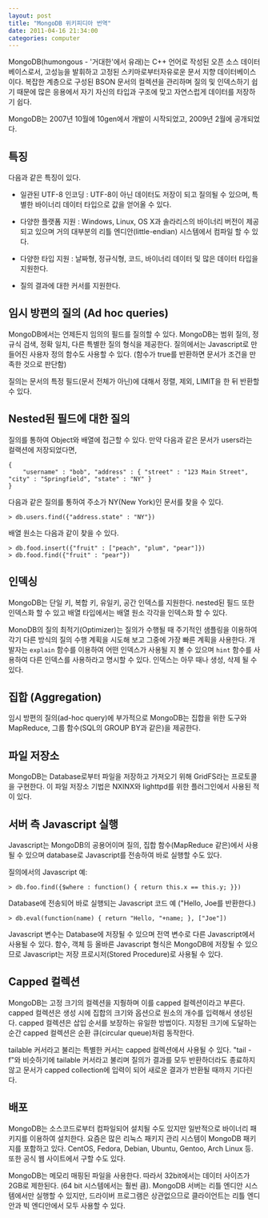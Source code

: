 ```yaml
---
layout: post
title: "MongoDB 위키피디아 번역"
date: 2011-04-16 21:34:00
categories: computer
---
```


MongoDB(humongous - '거대한'에서 유래)는 C++ 언어로 작성된 오픈 소스 데이터베이스로서, 고성능을 발휘하고 고정된 스키마로부터자유로운 문서 지향 데이터베이스이다. 복잡한 계층으로 구성된 BSON 문서의 컬렉션을 관리하며 질의 및 인덱스하기 쉽기 때문에 많은 응용에서 자기 자신의 타입과 구조에 맞고 자연스럽게 데이터를 저장하기 쉽다.

MongoDB는 2007년 10월에 10gen에서 개발이 시작되었고, 2009년 2월에 공개되었다.

## 특징

다음과 같은 특징이 있다.

- 일관된 UTF-8 인코딩 : UTF-8이 아닌 데이터도 저장이 되고 질의될 수 있으며, 특별한 바이너리 데이터 타입으로 값을 얻어올 수 있다.

- 다양한 플랫폼 지원 : Windows, Linux, OS X과 솔라리스의 바이너리 버전이 제공되고 있으며 거의 대부분의 리틀 엔디안(little-endian) 시스템에서 컴파일 할 수 있다.

- 다양한 타입 지원 : 날짜형, 정규식형, 코드, 바이너리 데이터 및 많은 데이터 타입을 지원한다.

- 질의 결과에 대한 커서를 지원한다.

## 임시 방편의 질의 (Ad hoc queries)

MongoDB에서는 언제든지 임의의 필드를 질의할 수 있다. MongoDB는 범위 질의, 정규식 검색, 정확 일치, 다른 특별한 질의 형식을 제공한다. 질의에서는 Javascript로 만들어진 사용자 정의 함수도 사용할 수 있다. (함수가 true를 반환하면 문서가 조건을 만족한 것으로 판단함)

질의는 문서의 특정 필드(문서 전체가 아닌)에 대해서 정렬, 제외, LIMIT을 한 뒤 반환할 수 있다.

## Nested된 필드에 대한 질의

질의를 통하여 Object와 배열에 접근할 수 있다. 만약 다음과 같은 문서가 users라는 컬랙션에 저장되었다면,

    {
        "username" : "bob", "address" : { "street" : "123 Main Street", "city" : "Springfield", "state" : "NY" }
    }

 다음과 같은 질의를 통하여 주소가 NY(New York)인 문서를 찾을 수 있다.

    > db.users.find({"address.state" : "NY"})

배열 원소는 다음과 같이 찾을 수 있다.

    > db.food.insert({"fruit" : ["peach", "plum", "pear"]})
    > db.food.find({"fruit" : "pear"})

## 인덱싱

MongoDB는 단일 키, 복합 키, 유일키, 공간 인덱스를 지원한다. nested된 필드 또한 인덱스화 할 수 있고 배열 타입에서는 배열 원소 각각을 인덱스화 할 수 있다.

MonoDB의 질의 최적기(Optimizer)는 질의가 수행될 때 주기적인 샘플링을 이용하여 각기 다른 방식의 질의 수행 계획을 시도해 보고 그중에 가장 빠른 계획을 사용한다. 개발자는 `explain` 함수를 이용하여 어떤 인덱스가 사용될 지 볼 수 있으며 `hint` 함수를 사용하여 다른 인덱스를 사용하라고 명시할 수 있다. 인덱스는 아무 때나 생성, 삭제 될 수 있다.

## 집합 (Aggregation)

임시 방편의 질의(ad-hoc query)에 부가적으로 MongoDB는 집합을 위한 도구와 MapReduce, 그룹 함수(SQL의 GROUP BY과 같은)을 제공한다.

## 파일 저장소

MongoDB는 Database로부터 파일을 저장하고 가져오기 위해 GridFS라는 프로토콜을 구현한다. 이 파일 저장소 기법은 NXINX와 lighttpd를 위한 플러그인에서 사용된 적이 있다.

## 서버 측 Javascript 실행

Javascript는 MongoDB의 공용어이며 질의, 집합 함수(MapReduce 같은)에서 사용될 수 있으며 database로 Javascript를 전송하여 바로  실행할 수도 있다.

질의에서의 Javascript 예:

    > db.foo.find({$where : function() { return this.x == this.y; }})

Database에 전송되어 바로 실행되는 Javascript 코드 예 ("Hello, Joe를 반환한다.)

    > db.eval(function(name) { return "Hello, "+name; }, ["Joe"])

Javascript 변수는 Database에 저장될 수 있으며 전역 변수로 다른 Javascript에서 사용될 수 있다. 함수, 객체 등 올바른 Javascript 형식은 MongoDB에 저장될 수 있으므로 Javascript는 저장 프로시저(Stored Procedure)로 사용될 수 있다.

## Capped 컬렉션

MongoDB는 고정 크기의 컬렉션을 지줭하며 이를 capped 컬렉션이라고 부른다. capped 컬렉션은 생성 시에 집합의 크기와 옵션으로 원소의 개수를 입력해서 생성된다. capped 컬렉션은 삽입 순서를 보장하는 유일한 방법이다. 지정된 크기에 도달하는 순간 capped 컬렉션은 순환 큐(circular queue)처럼 동작한다.

tailable 커서라고 불리는 특별한 커서는 capped 컬렉션에서 사용될 수 있다. "tail -f"와 비슷하기에 tailable 커서라고 불리며 질의가 결과를 모두 반환하더라도 종료하지 않고 문서가 capped collection에 입력이 되어 새로운 결과가 반환될 때까지 기다린다.

## 배포

MongoDB는 소스코드로부터 컴파일되어 설치될 수도 있지만 일반적으로 바이너리 패키지를 이용하여 설치한다. 요즘은 많은 리눅스 패키지 관리 시스템이 MongoDB 패키지를 포함하고 있다. CentOS, Fedora, Debian, Ubuntu, Gentoo, Arch Linux 등. 또한 공식 웹 사이트에서 구할 수도 있다.

MongoDB는 메모리 매핑된 파일을 사용한다. 따라서 32bit에서는 데이터 사이즈가 2GB로 제한된다. (64 bit 시스템에서는 훨씬 큼). MongoDB 서버는 리틀 엔디안 시스템에서만 실행할 수 있지만, 드라이버 프로그램은 상관없으므로 클라이언트는 리틀 엔디안과 빅 엔디안에서 모두 사용할 수 있다.

